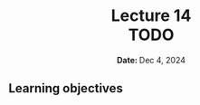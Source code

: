 <h1 align="center">
<b>Lecture 14</b><br>
TODO
</h1>
<p align="center"><b>Date: </b>Dec 4, 2024</p>

## Learning objectives
